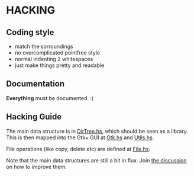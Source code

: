 HACKING
=======

Coding style
------------

- match the sorroundings
- no overcomplicated pointfree style
- normal indenting 2 whitespaces
- just make things pretty and readable

Documentation
-------------

__Everything__ must be documented. :)

Hacking Guide
-------------

The main data structure is in [DirTree.hs](src/Data/DirTree.hs), which
should be seen as a library. This is then mapped into the Gtk+ GUI at
[Gtk.hs](src/GUI/Gtk.hs) and [Utils.hs](src/GUI/Gtk/Utils.hs).

File operations (like copy, delete etc) are defined at
[File.hs](src/IO/File.hs).

Note that the main data structures are still a bit in flux. Join
[the discussion](https://github.com/hasufell/hsfm/issues/12) on how to
improve them.
